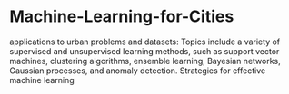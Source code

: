 # Machine-Learning-for-Cities
applications to urban problems and datasets: Topics include a variety of supervised and unsupervised learning methods, such as support vector machines, clustering algorithms, ensemble learning, Bayesian networks, Gaussian processes, and anomaly detection. Strategies for effective machine learning

